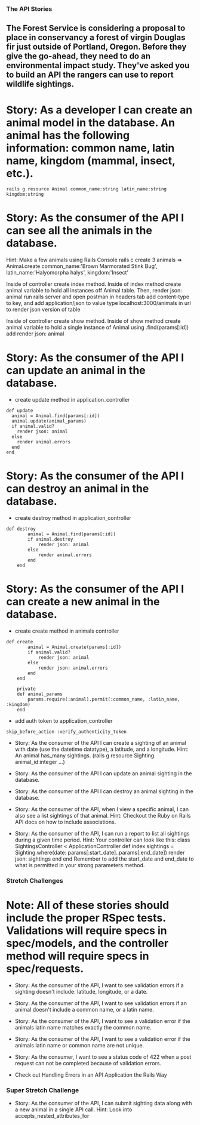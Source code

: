 ### The API Stories

## The Forest Service is considering a proposal to place in conservancy a forest of virgin Douglas fir just outside of Portland, Oregon. Before they give the go-ahead, they need to do an environmental impact study. They've asked you to build an API the rangers can use to report wildlife sightings.

# Story: As a developer I can create an animal model in the database. An animal has the following information: common name, latin name, kingdom (mammal, insect, etc.).
```
rails g resource Animal common_name:string latin_name:string kingdom:string
```

# Story: As the consumer of the API I can see all the animals in the database.
Hint: Make a few animals using Rails Console
rails c
create 3 animals
=> Animal.create common_name:'Brown Marmorated Stink Bug', latin_name:'Halyomorpha halys', kingdom:'Insect'

Inside of controller create index method. Inside of index method create animal variable to hold all instances off Animal table. Then, render json: animal
run rails server and open postman 
in headers tab add content-type to key, and add application/json to value
type localhost:3000/animals in url to render json version of table

Inside of controller create show method. Inside of show method create animal variable to hold a single instance of Animal using .find(params[:id])
add render json: animal

# Story: As the consumer of the API I can update an animal in the database.
- create update method in application_controller
```
def update
  animal = Animal.find(params[:id])
  animal.update(animal_params)
  if animal.valid?
    render json: animal
  else   
    render animal.errors
  end
end
```

# Story: As the consumer of the API I can destroy an animal in the database.
- create destroy method in application_controller
```
def destroy
        animal = Animal.find(params[:id])
        if animal.destroy
            render json: animal
        else
            render animal.errors
        end
    end
```

# Story: As the consumer of the API I can create a new animal in the database.
- create create method in animals controller
```
def create
        animal = Animal.create(params[:id])
        if animal.valid?
            render json: animal
        else
            render json: animal.errors
        end
    end

    private
    def animal_params
        params.require(:animal).permit(:common_name, :latin_name, :kingdom)
    end
```
- add auth token to application_controller 
```
skip_before_action :verify_authenticity_token

```

* Story: As the consumer of the API I can create a sighting of an animal with date (use the datetime datatype), a latitude, and a longitude.
Hint: An animal has_many sightings. (rails g resource Sighting animal_id:integer ...)

* Story: As the consumer of the API I can update an animal sighting in the database.

* Story: As the consumer of the API I can destroy an animal sighting in the database.

* Story: As the consumer of the API, when I view a specific animal, I can also see a list sightings of that animal.
Hint: Checkout the Ruby on Rails API docs on how to include associations.

* Story: As the consumer of the API, I can run a report to list all sightings during a given time period.
Hint: Your controller can look like this:
class SightingsController < ApplicationController
  def index
    sightings = Sighting.where(date: params[:start_date]..params[:end_date])
    render json: sightings
  end
end
Remember to add the start_date and end_date to what is permitted in your strong parameters method.

### Stretch Challenges

# Note: All of these stories should include the proper RSpec tests. Validations will require specs in spec/models, and the controller method will require specs in spec/requests.

* Story: As the consumer of the API, I want to see validation errors if a sighting doesn't include: latitude, longitude, or a date.

* Story: As the consumer of the API, I want to see validation errors if an animal doesn't include a common name, or a latin name.

* Story: As the consumer of the API, I want to see a validation error if the animals latin name matches exactly the common name.

* Story: As the consumer of the API, I want to see a validation error if the animals latin name or common name are not unique.

* Story: As the consumer, I want to see a status code of 422 when a post request can not be completed because of validation errors.
- Check out Handling Errors in an API Application the Rails Way

### Super Stretch Challenge

* Story: As the consumer of the API, I can submit sighting data along with a new animal in a single API call.
Hint: Look into accepts_nested_attributes_for